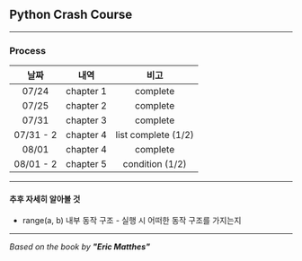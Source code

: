 ## Python Crash Course

---
### Process
|    날짜     |    내역     |         비고          |
|:---------:|:---------:|:-------------------:|
|   07/24   | chapter 1 |      complete       |
|   07/25   | chapter 2 |      complete       |
|   07/31   | chapter 3 |      complete       |
| 07/31 - 2 | chapter 4 | list complete (1/2) |
|   08/01   | chapter 4 |      complete       |
| 08/01 - 2 | chapter 5 |   condition (1/2)   |


---

#### 추후 자세히 알아볼 것
- range(a, b) 내부 동작 구조 - 실행 시 어떠한 동작 구조를 가지는지

---
*Based on the book by **"Eric Matthes"***